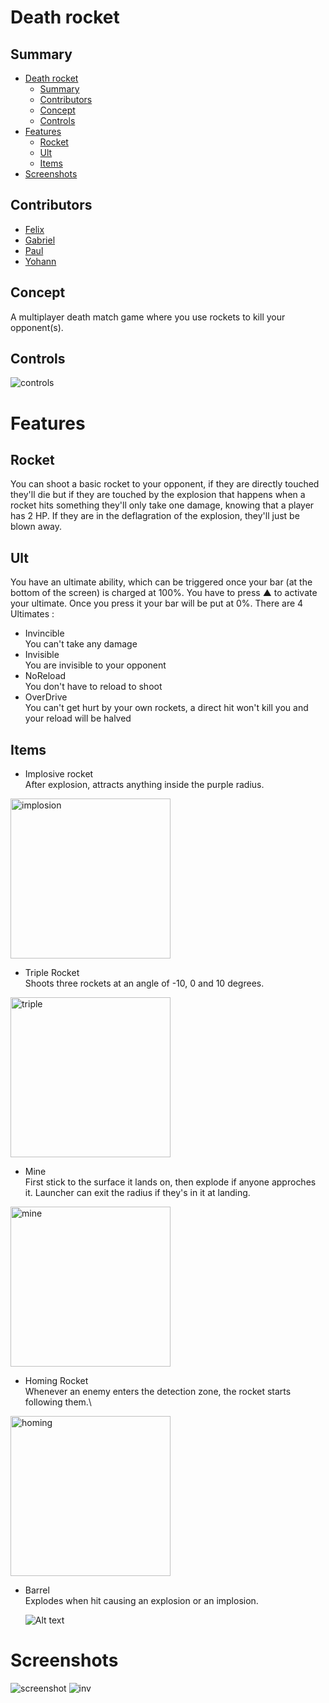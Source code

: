 # Death rocket

## Summary

- [Death rocket](#death-rocket)
  - [Summary](#summary)
  - [Contributors](#contributors)
  - [Concept](#concept)
  - [Controls](#controls)
- [Features](#features)
  - [Rocket](#rocket)
  - [Ult](#ult)
  - [Items](#items)
- [Screenshots](#screenshots)

## Contributors

- [Felix](https://github.com/fBecaud)
- [Gabriel](https://github.com/piking77420)
- [Paul](https://github.com/susanoo1004)
- [Yohann](https://github.com/YohannDR)
  
## Concept

A multiplayer death match game where you use rockets to kill your opponent(s).

## Controls

![controls](imgs/controls.png)

# Features

## Rocket

You can shoot a basic rocket to your opponent, if they are directly touched they'll die but if they are touched by the explosion that happens when a rocket hits something they'll only take one damage, knowing that a player has 2 HP. If they are in the deflagration of the explosion, they'll just be blown away.

## Ult 

You have an ultimate ability, which can be triggered once your bar (at the bottom of the screen) is charged at 100%. You have to press ▲ to activate your ultimate. Once you press it your bar will be put at 0%. There are 4 Ultimates :
- Invincible\
    You can't take any damage
- Invisible\
    You are invisible to your opponent
- NoReload\
    You don't have to reload to shoot
- OverDrive\
    You can't get hurt by your own rockets, a direct hit won't kill you and your reload will be halved

## Items

- Implosive rocket\
  After explosion, attracts anything inside the purple radius.
<img alt=implosion src=Content/Blueprints/BuffImage/ImpulseRocketDarkMode.png width=256>

- Triple Rocket\
  Shoots three rockets at an angle of -10, 0 and 10 degrees.
<img alt=triple src=Content/Blueprints/BuffImage/T_TripleRocket.png width=256>

- Mine\
  First stick to the surface it lands on, then explode if anyone approches it. Launcher can exit the radius if they's in it at landing.
<img alt=mine src=Content/Blueprints/BuffImage/Mine.png width=256>
  
- Homing Rocket\
    Whenever an enemy enters the detection zone, the rocket starts following them.\
<img alt=homing src=Content/Blueprints/BuffImage/Radar.png width=256>

- Barrel\
    Explodes when hit causing an explosion or an implosion.

    ![Alt text](imgs/barrel.png)

# Screenshots
  ![screenshot](imgs/gameplay.png)
  ![inv](imgs/inv.png)